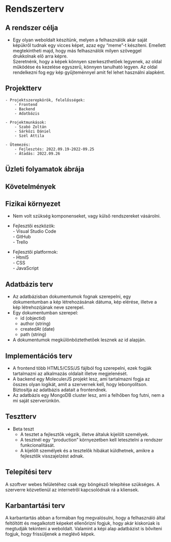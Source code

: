 # Rendszerterv
## A rendszer célja
- Egy olyan weboldalt készítünk, melyen a felhasználók akár saját képükről tudnak egy vicces képet, azaz egy “meme”-t készíteni. Emellett megtekintheti majd, hogy más felhasználók milyen szöveggel drukkolnak elő arra képre.  
Szeretnénk, hogy a képek könnyen szerkeszthetőek legyenek, az oldal működése és kezelése egyszerű, könnyen tanulható legyen. Az oldal rendelkezni fog egy kép gyűjteménnyel amit fel lehet használni alapként.
## Projektterv
    - Projektszerepkörök, felelősségek: 
        - Frontend
        - Backend
        - Adatbázis

    - Projektmunkások:
        - Szabó Zoltán
        - Sárközi Dániel
        - Szél Attila

    - Ütemezés:
        - Fejlesztés: 2022.09.19-2022-09.25
        - Átadás: 2022.09.26

## Üzleti folyamatok ábrája
## Követelmények
## Fizikai környezet
- Nem volt szükség komponenseket, vagy külső rendszereket vásárolni.

- Fejlesztői eszközök:  
        - Visual Studio Code  
        - GitHub  
        - Trello  
  
- Fejlesztői platformok:  
        - Html5  
        - CSS  
        - JavaScript  

## Adatbázis terv
- Az adatbázisban dokumentumok fognak szerepelni, egy dokumentumban a kép létrehozásának dátuma, kép elérése, illetve a kép létrehozójának neve szerepel.
- Egy dokumentumban szerepel:
    - id (objectid)
    - author (string)
    - createdAt (date)
    - path (string)
- A dokumentumok megkülönböztethetőek lesznek az id alapján.

## Implementációs terv
  - A frontend több HTML5/CSS/JS fájlból fog szerepelni, ezek fogják tartalmazni az alkalmazás oldalait illetve megjelenését.
  - A backend egy MoleculerJS projekt lesz, ami tartalmazni fogja az összes olyan logikát, amit a szervernek kell, hogy lebonyolítson. Biztosítja az adatbázis adatait a frontendnek.
- Az adatbázis egy MongoDB cluster lesz, ami a felhőben fog futni, nem a mi saját szerverünkön.

## Tesztterv
- Beta teszt
    - A tesztet a fejlesztők végzik, illetve általuk kijelölt személyek.
    - A tesztnél egy “production” környezetben kell letesztelni a rendszer funkcionalitását.
    - A kijelölt személyek és a tesztelők hibákat küldhetnek, amikre a fejlesztők visszajelzést adnak.
## Telepítési terv
A szoftver webes felületéhez csak egy böngésző telepítése szükséges. A szerverre közvetlenül az internetről kapcsolódnak rá a kliensek.
## Karbantartási terv
A karbantartás abban a formában fog megvalósulni, hogy a felhasználó által feltöltött és megalkotott képeket ellenőrizni fogjuk, hogy akár kiskorúak is megtudják tekinteni a weboldalt. Valamint a képi alap adatbázist is bővíteni fogjuk, hogy frissüljenek a meglévő képek.